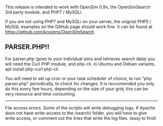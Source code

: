 This release is intended to work with  OpenSim 0.9x, the OpenSimSearch 3rd party module,  and PHP7 / MySQLi.

If you are not using PHP7 and MySQLi on your server, the orignial PHP5 / MySQL examples on the GitHub page should work fine.
It can be found at https://github.com/kcozens/OpenSimSearch


PARSER.PHP!!   
-----------------------


For  parser.php   (goes to your individual sims and retrieves search data)    you will need the Curl PHP module, and php-cli.
in Ubuntu and Debian variants..     apt install php-curl php-cli


You will need to set up cron or your task scheduler of choice, to run  "php parser.php"    periodically, to check for changes.
It is reccomended you only do this every few hours, depending on the size of your grid, this can be very resource and time consuming.

-----------------------

File access errors.     Some of the scripts will write debugging logs.   If Apache does not have write-access to the /search/ folder, you will have to
give write access, or comment out the lines that write the log files.  (easy to find)
